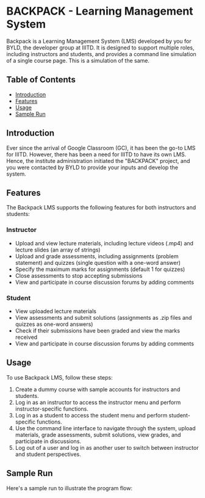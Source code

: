 # BACKPACK - Learning Management System

Backpack is a Learning Management System (LMS) developed by you for BYLD, the developer group at IIITD. It is designed to support multiple roles, including instructors and students, and provides a command line simulation of a single course page. This is a simulation of the same.

## Table of Contents
- [Introduction](#introduction)
- [Features](#features)
- [Usage](#usage)
- [Sample Run](#sample-run)

## Introduction
Ever since the arrival of Google Classroom (GC), it has been the go-to LMS for IIITD. However, there has been a need for IIITD to have its own LMS. Hence, the institute administration initiated the "BACKPACK" project, and you were contacted by BYLD to provide your inputs and develop the system.

## Features
The Backpack LMS supports the following features for both instructors and students:

### Instructor
- Upload and view lecture materials, including lecture videos (.mp4) and lecture slides (an array of strings)
- Upload and grade assessments, including assignments (problem statement) and quizzes (single question with a one-word answer)
- Specify the maximum marks for assignments (default 1 for quizzes)
- Close assessments to stop accepting submissions
- View and participate in course discussion forums by adding comments

### Student
- View uploaded lecture materials
- View assessments and submit solutions (assignments as .zip files and quizzes as one-word answers)
- Check if their submissions have been graded and view the marks received
- View and participate in course discussion forums by adding comments

## Usage
To use Backpack LMS, follow these steps:

1. Create a dummy course with sample accounts for instructors and students.
2. Log in as an instructor to access the instructor menu and perform instructor-specific functions.
3. Log in as a student to access the student menu and perform student-specific functions.
4. Use the command line interface to navigate through the system, upload materials, grade assessments, submit solutions, view grades, and participate in discussions.
5. Log out of a user and log in as another user to switch between instructor and student perspectives.

## Sample Run
Here's a sample run to illustrate the program flow:

